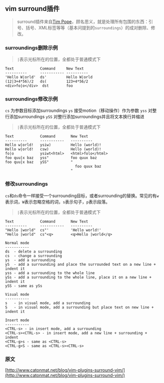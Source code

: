 vim surround插件---> surround插件来自[Tim Pope](http://www.vim.org/account/profile.php?user_id=9012)，顾名思义，就是处理所有包围的东西：引号、括号、XML标签等等（基本问提到的`surroundings`）的成对删除、修改。### surroundings删除示例> `|`表示光标所在的位置，全都处于普通模式下```Text            Command     New Text----------      ----------- ----------'Hello W|orld'  ds'         Hello W|orld  (12|3+4*56)/2   ds(         123+4*56/2<div>fo|o</div>  dst        foo```### surroundings修改示例`cs`  为参数目标添加surroundings`ys`  接受motion（移动操作）作为参数`yss` 对整行添加surroundings`ySS` 对整行添加surroundings并且将文本换行并缩进> `|`表示光标所在的位置，全都处于普通模式下```Text            Command       New Text----------      -----------   ----------Hello w|orld!   ysiw)         Hello (world)!Hello w|orld!   csw)          Hello (world)!  fo|o            ysiwt<html>   <html>folo</html>foo quu|x baz   yss"          foo quux bazfoo quu|x baz   ySS"          "                                               foo quux baz                               "               ```### 修改surroundings`cs`和`ds`命令一样接受一个surrounding目标，或者surrounding的替换。常见的有`w`表示词，`W`表示忽略空格的词，`s`表示句子，`p`表示段落。> `|`表示光标所在的位置，全都处于普通模式下```Text            Command       New Text----------      -----------   ----------"Hello |world"  cs"'          'Hello world!'"Hello |world"  cs"<q>        <q>Hello |world</q>``````Normal mode-----------ds  - delete a surroundingcs  - change a surroundingys  - add a surroundingyS  - add a surrounding and place the surrounded text on a new line + indent ityss - add a surrounding to the whole lineySs - add a surrounding to the whole line, place it on a new line + indent itySS - same as ySsVisual mode-----------s   - in visual mode, add a surroundingS   - in visual mode, add a surrounding but place text on new line + indent itInsert mode-----------<CTRL-s> - in insert mode, add a surrounding<CTRL-s><CTRL-s> - in insert mode, add a new line + surrounding + indent<CTRL-g>s - same as <CTRL-s><CTRL-g>S - same as <CTRL-s><CTRL-s>```### 原文[http://www.catonmat.net/blog/vim-plugins-surround-vim/](http://www.catonmat.net/blog/vim-plugins-surround-vim/)